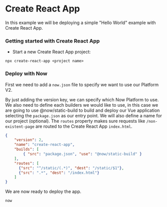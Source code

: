 # Create React App

In this example we will be deploying a simple "Hello World" example with Create React App.

### Getting started with Create React App

- Start a new Create React App project:

```
npx create-react-app <project name>
```

### Deploy with Now

First we need to add a `now.json` file to specify we want to use our Platform V2.

By just adding the version key, we can specify which Now Platform to use. We also need to define each builders we would like to use, in this case we are going to use @now/static-build to build and deploy our Vue application selecting the `package.json` as our entry point. We will also define a name for our project (optional). The `routes` property makes sure requests like `/non-existent-page` are routed to the Create React App `index.html`.

```json
{
    "version": 2,
    "name": "create-react-app",
    "builds": [
        { "src": "package.json", "use": "@now/static-build" }
    ],
    "routes": [
      {"src": "^/static/(.*)", "dest": "/static/$1"},
      {"src": ".*", "dest": "/index.html"}
    ]
}
```

We are now ready to deploy the app.

```
now
```